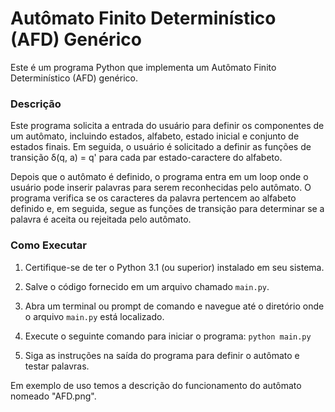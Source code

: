 # Autômato Finito Determinístico (AFD) Genérico

Este é um programa Python que implementa um Autômato Finito Determinístico (AFD) genérico.

### Descrição
Este programa solicita a entrada do usuário para definir os componentes de um autômato, incluindo estados, alfabeto, estado inicial e conjunto de estados finais. Em seguida, o usuário é solicitado a definir as funções de transição δ(q, a) = q' para cada par estado-caractere do alfabeto.

Depois que o autômato é definido, o programa entra em um loop onde o usuário pode inserir palavras para serem reconhecidas pelo autômato. O programa verifica se os caracteres da palavra pertencem ao alfabeto definido e, em seguida, segue as funções de transição para determinar se a palavra é aceita ou rejeitada pelo autômato.

### Como Executar

1. Certifique-se de ter o Python 3.1 (ou superior) instalado em seu sistema.

2. Salve o código fornecido em um arquivo chamado `main.py`.

3. Abra um terminal ou prompt de comando e navegue até o diretório onde o arquivo `main.py` está localizado.

4. Execute o seguinte comando para iniciar o programa: ```python main.py``` 

5. Siga as instruções na saída do programa para definir o autômato e testar palavras.

Em exemplo de uso temos a descrição do funcionamento do autômato nomeado "AFD.png".

